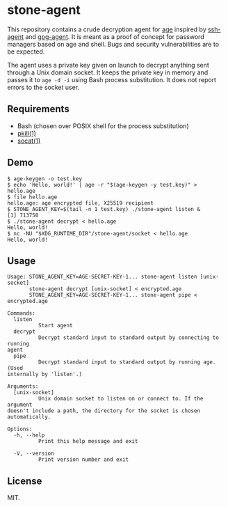 # stone-agent

This repository contains a crude decryption agent for
[age](https://github.com/FiloSottile/age)
inspired by
[ssh-agent](https://en.wikipedia.org/wiki/Ssh-agent)
and
[gpg-agent](https://www.gnupg.org/documentation/manuals/gnupg/Invoking-GPG_002dAGENT.html).
It is meant as a proof of concept for password managers based on age and shell.
Bugs and security vulnerabilities are to be expected.

The agent uses a private key given on launch to decrypt anything sent through a Unix domain socket.
It keeps the private key in memory and passes it to `age -d -i` using Bash process substitution.
It does not report errors to the socket user.

## Requirements

- Bash (chosen over POSIX shell for the process substitution)
- [pkill(1)](https://manpages.debian.org/bookworm/procps/pkill.1.en.html)
- [socat(1)](https://manpages.debian.org/bookworm/socat/socat.1.en.html)

## Demo

```none
$ age-keygen -o test.key
$ echo 'Hello, world!' | age -r "$(age-keygen -y test.key)" > hello.age
$ file hello.age
hello.age: age encrypted file, X25519 recipient
$ STONE_AGENT_KEY=$(tail -n 1 test.key) ./stone-agent listen &
[1] 713750
$ ./stone-agent decrypt < hello.age
Hello, world!
$ nc -NU "$XDG_RUNTIME_DIR"/stone-agent/socket < hello.age
Hello, world!
```

## Usage

```none
Usage: STONE_AGENT_KEY=AGE-SECRET-KEY-1... stone-agent listen [unix-socket]
       stone-agent decrypt [unix-socket] < encrypted.age
       STONE_AGENT_KEY=AGE-SECRET-KEY-1... stone-agent pipe < encrypted.age

Commands:
  listen
          Start agent
  decrypt
          Decrypt standard input to standard output by connecting to running
agent
  pipe
          Decrypt standard input to standard output by running age. (Used
internally by 'listen'.)

Arguments:
  [unix-socket]
          Unix domain socket to listen on or connect to. If the argument
doesn't include a path, the directory for the socket is chosen automatically.

Options:
  -h, --help
          Print this help message and exit

  -V, --version
          Print version number and exit
```

## License

MIT.
